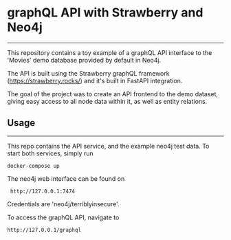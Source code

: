 # graphQL API with Strawberry and Neo4j
---

This repository contains a toy example of a graphQL API interface to the 'Movies' demo database provided by default in Neo4j.

The API is built using the Strawberry graphQL framework (https://strawberry.rocks/) and it's built in FastAPI integration. 

The goal of the project was to create an API frontend to the demo dataset, giving easy access to all node data within it, as well as entity relations. 



## Usage
---

This repo contains the API service, and the example neo4j test data. To start both services, simply run

```
docker-compose up
```

The neo4j web interface can be found on

```
 http://127.0.0.1:7474
```

Credentials are 'neo4j/terriblyinsecure'.

To access the graphQL API, navigate to 

```
http://127.0.0.1/graphql
```

